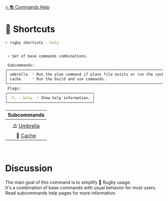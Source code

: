 [< 📚 Commands Help](README.md)

# 📍 Shortcuts

```sh
> rugby shortcuts --help
```

```sh

 > Set of base commands combinations.

 Subcommands:
╭─────────────────────────────────────────────────────────────────────────────────╮
│ umbrella  * Run the plan command if plans file exists or run the cache command. │
│ cache     * Run the build and use commands.                                     │
╰─────────────────────────────────────────────────────────────────────────────────╯
 Flags:
╭──────────────────────────────────────╮
│ -h, --help  * Show help information. │
╰──────────────────────────────────────╯
```

| Subcommands |
| :---: |
| ⛱️ [Umbrella](shortcuts/umbrella.md) |
| 🏈 [Cache](shortcuts/cache.md) |

<br>

# Discussion

The main goal of this command is to simplify 🏈 Rugby usage.\
It's a combination of base commands with usual behavior for most users.\
Read subcommands help pages for more information.
